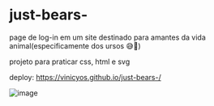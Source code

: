 # just-bears-

page de log-in em um site destinado para amantes da vida animal(especificamente dos ursos 😅🐻)
 
projeto para praticar css, html e svg

deploy: https://vinicyos.github.io/just-bears-/

![image](https://user-images.githubusercontent.com/122884814/217128374-57743ceb-45b9-4549-a600-56443254e434.png)
